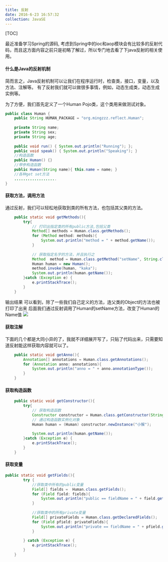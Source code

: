 ```yaml
---
title: 反射
date: 2016-6-23 16:57:32
collection: JavaSE
---
```


[TOC]

最近准备学习Spring的源码, 考虑到Spring中的ioc和aop模块会有比较多的反射代码，而且这方面内容之前只是初略了解过，所以专门地去看了下java反射的相关使用。

#### 什么是Java的反射机制
简而言之，Java反射机制可以让我们在程序运行时，检查类，接口，变量，以及方法、注解等。
有了反射我们就可以做很多事情，例如，动态生成类，动态生成实例等。

为了方便，我们首先定义了一个Human Pojo类，这个类用来做测试对象。
```java
public class Human {
	public String HUMAN_PACKAGE = "org.mingzzz.reflect.Human";
	
	private String name;
	private String sex;
	private String age;
	
	public void run() { System.out.println("Running"); };
	public void speak() { System.out.println("Speaking"); }
	//构造函数
	public Human() {}
	//带参构造函数
	public Human(String name){ this.name = name; }
	//各种get set方法
	...................
}
```
#### 获取方法，调用方法
通过反射，我们可以轻松地获取到类的所有方法，也包括其父类的方法。

``` java
	public static void getMethods(){
		try{		
			// 打印出指定类的所有public方法,包括父类
			Method[] methods = Human.class.getMethods();
			for (Method method: methods){
				System.out.println("method = " + method.getName());
			}
			
			// 获取指定名字的方法，并且执行之
			Method  method = Human.class.getMethod("setName", String.class);
			Human human = new Human();
			method.invoke(human, "kaka");
			System.out.println(human.getName());
		}catch (Exception e) {
			e.printStackTrace();
		}
	}
```
输出结果
可以看到，除了一些我们自己定义的方法，连父类的Object的方法也被打印了出来
后面我们通过反射调用了Human的setName方法，改变了Human的Name值
![](http://7xt3lj.com2.z0.glb.clouddn.com/markdown%E5%8F%8D%E5%B0%841.png)

#### 获取注解
下面的几个都是大同小异的了，我就不详细展开写了，只贴了代码出来，只需要知道反射能这样获取内容就可以了。
```java
	public static void getAnno(){
		Annotation[] annotations = Human.class.getAnnotations();
		for (Annotation anno: annotations){
			System.out.println("anno = " + anno.annotationType());
		}
	}
```

#### 获取构造函数
```java
	public static void getConstructor(){
		try{
			// 获取构造函数
			Constructor constructor = Human.class.getConstructor(String.class);
			// 通过构造函数实例化对象
			Human human = (Human) constructor.newInstance("小猴");
			
			System.out.println(human.getName());
		}catch (Exception e) {
			e.printStackTrace();
		}
	}
```

#### 获取变量
```java
public static void getFields(){
		try {
			//获取类中所有的public变量
			Field[] fields =  Human.class.getFields();
			for (Field field: fields){
				System.out.println("public == fieldName = " + field.getName() + " ====== fieldType = " + field.getType());
			}
			
			//获取类中的所有private变量
			Field[] privateFields = Human.class.getDeclaredFields();
			for (Field pfield: privateFields){
				System.out.println("private == fieldName = " + pfield.getName() + " ====== fieldType = " + pfield.getType());
			}
			
		} catch (Exception e) {
			e.printStackTrace();
		}
	}
```

